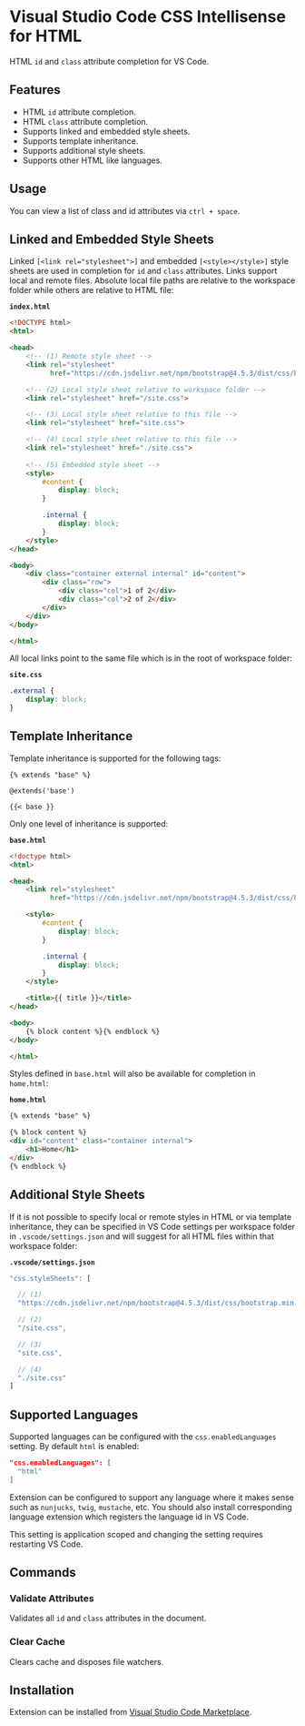# Visual Studio Code CSS Intellisense for HTML

HTML `id` and `class` attribute completion for VS Code.

## Features

- HTML `id` attribute completion.
- HTML `class` attribute completion.
- Supports linked and embedded style sheets.
- Supports template inheritance.
- Supports additional style sheets.
- Supports other HTML like languages.

## Usage

You can view a list of class and id attributes via `ctrl + space`.

## Linked and Embedded Style Sheets

Linked `[<link rel="stylesheet">]` and embedded `[<style></style>]` style sheets are used in completion for `id` and `class` attributes. Links support local and remote files. Absolute local file paths are relative to the workspace folder while others are relative to HTML file:

**`index.html`**
```html
<!DOCTYPE html>
<html>

<head>
    <!-- (1) Remote style sheet -->
    <link rel="stylesheet"
          href="https://cdn.jsdelivr.net/npm/bootstrap@4.5.3/dist/css/bootstrap.min.css">

    <!-- (2) Local style sheet relative to workspace folder -->
    <link rel="stylesheet" href="/site.css">

    <!-- (3) Local style sheet relative to this file -->
    <link rel="stylesheet" href="site.css">

    <!-- (4) Local style sheet relative to this file -->
    <link rel="stylesheet" href="./site.css">
    
    <!-- (5) Embedded style sheet -->
    <style>
        #content {
            display: block;
        }

        .internal {
            display: block;
        }
    </style>
</head>

<body>
    <div class="container external internal" id="content">
        <div class="row">
            <div class="col">1 of 2</div>
            <div class="col">2 of 2</div>
        </div>
    </div>
</body>

</html>
```
All local links point to the same file which is in the root of workspace folder:

**`site.css`**
```css
.external {
    display: block;
}
```

## Template Inheritance

Template inheritance is supported for the following tags:

```
{% extends "base" %}

@extends('base')

{{< base }} 
```

Only one level of inheritance is supported:

**`base.html`**
```html
<!doctype html>
<html>

<head>
    <link rel="stylesheet"
          href="https://cdn.jsdelivr.net/npm/bootstrap@4.5.3/dist/css/bootstrap.min.css">

    <style>
        #content {
            display: block;
        }

        .internal {
            display: block;
        }
    </style>

    <title>{{ title }}</title>
</head>

<body>
    {% block content %}{% endblock %}
</body>

</html>
```

Styles defined in `base.html` will also be available for completion in `home.html`:

**`home.html`**
```html
{% extends "base" %}

{% block content %}
<div id="content" class="container internal">
    <h1>Home</h1>
</div>
{% endblock %}
```

## Additional Style Sheets

If it is not possible to specify local or remote styles in HTML or via template inheritance, they can be specified in VS Code settings per workspace folder in `.vscode/settings.json` and will suggest for all HTML files within that workspace folder:

**`.vscode/settings.json`**
```js
"css.styleSheets": [

  // (1)
  "https://cdn.jsdelivr.net/npm/bootstrap@4.5.3/dist/css/bootstrap.min.css",

  // (2)
  "/site.css",

  // (3)
  "site.css",

  // (4)
  "./site.css"
]
```

## Supported Languages

Supported languages can be configured with the `css.enabledLanguages` setting. By default `html` is enabled:

```json
"css.enabledLanguages": [
  "html"
]
```

Extension can be configured to support any language where it makes sense such as `nunjucks`, `twig`, `mustache`, etc. You should also install corresponding language extension which registers the language id in VS Code.

This setting is application scoped and changing the setting requires restarting VS Code.

## Commands

### Validate Attributes

Validates all `id` and `class` attributes in the document.

### Clear Cache

Clears cache and disposes file watchers.

## Installation

Extension can be installed from [Visual Studio Code Marketplace](https://marketplace.visualstudio.com/items?itemName=ecmel.vscode-html-css).
